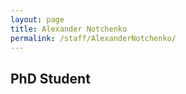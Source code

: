 ```yaml
---
layout: page
title: Alexander Notchenko
permalink: /staff/AlexanderNotchenko/
---
```


## PhD Student